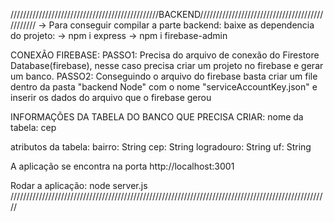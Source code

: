 ///////////////////////////////////////////////BACKEND/////////////////////////////////////////////// -> Para conseguir compilar a parte backend: baixe as dependencia do projeto: -> npm i express -> npm i firebase-admin

CONEXÃO FIREBASE: PASSO1: Precisa do arquivo de conexão do Firestore Database(firebase), nesse caso precisa criar um projeto no firebase e gerar um banco. PASSO2: Conseguindo o arquivo do firebase basta criar um file dentro da pasta "backend Node" com o nome "serviceAccountKey.json" e inserir os dados do arquivo que o firebase gerou

INFORMAÇÕES DA TABELA DO BANCO QUE PRECISA CRIAR: nome da tabela: cep

atributos da tabela: bairro: String cep: String logradouro: String uf: String

A aplicação se encontra na porta http://localhost:3001

Rodar a aplicação: node server.js
/////////////////////////////////////////////////////////////////////////////////////////////////////